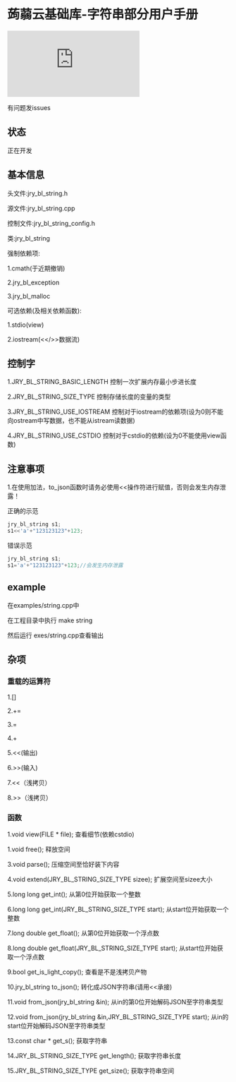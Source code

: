 # 蒟蒻云基础库-字符串部分用户手册
![](http://www.juruoyun.top/jry_wb/jry_wb_netdisk/jry_nd_do_file.php?action=open&share_id=4&file_id=15)

有问题发issues

## 状态
正在开发


## 基本信息

头文件:jry_bl_string.h

源文件:jry_bl_string.cpp

控制文件:jry_bl_string_config.h

类:jry_bl_string

强制依赖项:

1.cmath(于近期撤销)

2.jry_bl_exception

3.jry_bl_malloc

可选依赖(及相关依赖函数):

1.stdio(view)

2.iostream(<</>>数据流)

## 控制字

1.JRY_BL_STRING_BASIC_LENGTH 控制一次扩展内存最小步进长度

2.JRY_BL_STRING_SIZE_TYPE 控制存储长度的变量的类型

3.JRY_BL_STRING_USE_IOSTREAM 控制对于iostream的依赖项(设为0则不能向ostream中写数据，也不能从istream读数据)

4.JRY_BL_STRING_USE_CSTDIO 控制对于cstdio的依赖(设为0不能使用view函数)

## 注意事项

1.在使用加法，to_json函数时请务必使用<<操作符进行赋值，否则会发生内存泄露！

正确的示范

```c++
jry_bl_string s1;
s1<<'a'+"123123123"+123;
```

错误示范

```c++
jry_bl_string s1;
s1='a'+"123123123"+123;//会发生内存泄露
```

## example

在examples/string.cpp中

在工程目录中执行 make string

然后运行 exes/string.cpp查看输出

## 杂项

### 重载的运算符

1.[]

2.+=

3.=

4.+

5.<<(输出)

6.>>(输入)

7.<<（浅拷贝）

8.>>（浅拷贝）

### 函数

1.void view(FILE * file); 查看细节(依赖cstdio)

1.void free(); 释放空间

3.void parse(); 压缩空间至恰好装下内容

4.void extend(JRY_BL_STRING_SIZE_TYPE sizee); 扩展空间至sizee大小

5.long long get_int(); 从第0位开始获取一个整数

6.long long get_int(JRY_BL_STRING_SIZE_TYPE start); 从start位开始获取一个整数

7.long double get_float(); 从第0位开始获取一个浮点数

8.long double get_float(JRY_BL_STRING_SIZE_TYPE start); 从start位开始获取一个浮点数

9.bool get_is_light_copy(); 查看是不是浅拷贝产物

10.jry_bl_string to_json(); 转化成JSON字符串(请用<<承接)

11.void from_json(jry_bl_string &in); 从in的第0位开始解码JSON至字符串类型

12.void from_json(jry_bl_string &in,JRY_BL_STRING_SIZE_TYPE start); 从in的start位开始解码JSON至字符串类型

13.const char * get_s(); 获取字符串

14.JRY_BL_STRING_SIZE_TYPE get_length(); 获取字符串长度

15.JRY_BL_STRING_SIZE_TYPE get_size(); 获取字符串空间